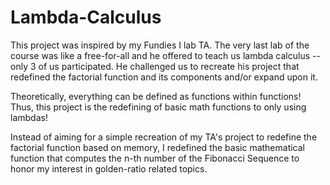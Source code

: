 # Lambda-Calculus

This project was inspired by my Fundies I lab TA. The very last lab of the course was like a free-for-all and he offered to teach us lambda calculus -- only 3 of us participated.
He challenged us to recreate his project that redefined the factorial function and its components and/or expand upon it.

Theoretically, everything can be defined as functions within functions!
Thus, this project is the redefining of basic math functions to only using lambdas!

Instead of aiming for a simple recreation of my TA's project to redefine the factorial function based on memory,
I redefined the basic mathematical function that computes the n-th number of the Fibonacci Sequence to honor my interest in golden-ratio related topics.
